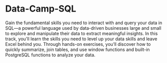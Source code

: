 # Data-Camp-SQL
Gain the fundamental skills you need to interact with and query your data in SQL—a powerful language used by data-driven businesses large and small to explore and manipulate their data to extract meaningful insights.  In this track, you'll learn the skills you need to level up your data skills and leave Excel behind you. Through hands-on exercises, you’ll discover how to quickly summarize, join tables, and use window functions and built-in PostgreSQL functions to analyze your data.
